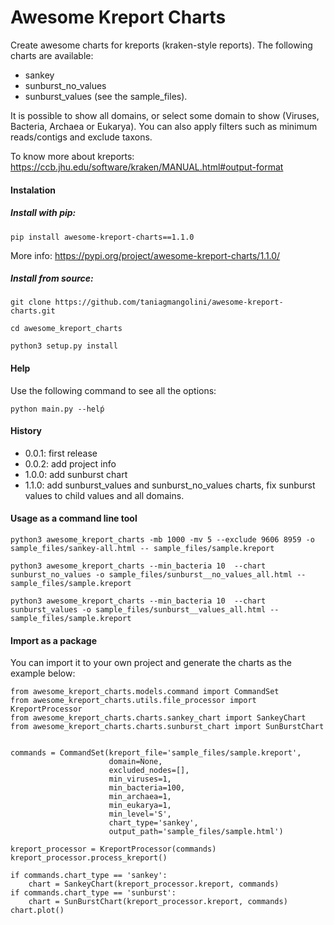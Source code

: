# Awesome Kreport Charts

Create awesome charts for kreports (kraken-style reports).
The following charts are available:

* sankey
* sunburst_no_values
* sunburst_values (see the sample_files).

It is possible to show all domains, or select some domain to show (Viruses, Bacteria, Archaea or Eukarya).
You can also apply filters such as minimum reads/contigs and exclude taxons.

To know more about kreports: https://ccb.jhu.edu/software/kraken/MANUAL.html#output-format


#### Instalation

##### Install with pip:

```pip install awesome-kreport-charts==1.1.0```

More info: https://pypi.org/project/awesome-kreport-charts/1.1.0/

##### Install from source:

```git clone https://github.com/taniagmangolini/awesome-kreport-charts.git```

```cd awesome_kreport_charts```

```python3 setup.py install```


#### Help

Use the following command to see all the options:

```python main.py --helṕ```


#### History

* 0.0.1: first release
* 0.0.2: add project info
* 1.0.0: add sunburst chart
* 1.1.0: add sunburst_values and sunburst_no_values charts, fix sunburst values to child values and all domains.

#### Usage as a command line tool

```python3 awesome_kreport_charts -mb 1000 -mv 5 --exclude 9606 8959 -o sample_files/sankey-all.html -- sample_files/sample.kreport```

```python3 awesome_kreport_charts --min_bacteria 10  --chart sunburst_no_values -o sample_files/sunburst__no_values_all.html -- sample_files/sample.kreport```

```python3 awesome_kreport_charts --min_bacteria 10  --chart sunburst_values -o sample_files/sunburst__values_all.html -- sample_files/sample.kreport```


#### Import as a package

You can import it to your own project and generate the charts as the example below:

```
from awesome_kreport_charts.models.command import CommandSet
from awesome_kreport_charts.utils.file_processor import KreportProcessor
from awesome_kreport_charts.charts.sankey_chart import SankeyChart
from awesome_kreport_charts.charts.sunburst_chart import SunBurstChart


commands = CommandSet(kreport_file='sample_files/sample.kreport',
                      domain=None,
                      excluded_nodes=[],
                      min_viruses=1,
                      min_bacteria=100,
                      min_archaea=1,
                      min_eukarya=1,
                      min_level='S',
                      chart_type='sankey',
                      output_path='sample_files/sample.html')

kreport_processor = KreportProcessor(commands)
kreport_processor.process_kreport()

if commands.chart_type == 'sankey':
    chart = SankeyChart(kreport_processor.kreport, commands)
if commands.chart_type == 'sunburst':
    chart = SunBurstChart(kreport_processor.kreport, commands)
chart.plot()
```